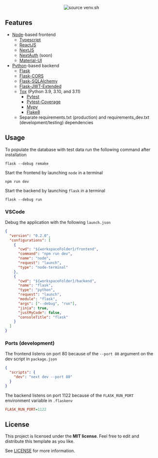 <p align="center">
  <img src="https://i.imgur.com/ZGk0J78.png" title="source venv.sh">
</p>

## Features
* [Node](https://github.com/nodejs/node)-based frontend
  * [Typescript](https://github.com/microsoft/TypeScript)
  * [ReactJS](https://github.com/facebook/react)
  * [NextJS](https://github.com/vercel/next.js)
  * [NextAuth](https://github.com/nextauthjs/next-auth) (soon)
  * [Material-UI](https://github.com/mui/material-ui)
* [Python](https://www.python.org/)-based backend
  * [Flask](https://github.com/pallets/flask)
  * [Flask-CORS](https://github.com/corydolphin/flask-cors)
  * [Flask-SQLAlchemy](https://github.com/pallets-eco/flask-sqlalchemy)
  * [Flask-JWT-Extended](https://github.com/vimalloc/flask-jwt-extended)
  * [Tox](https://github.com/tox-dev/tox) (Python 3.9, 3.10, and 3.11)
    * [Pytest](https://github.com/pytest-dev/pytest)
    * [Pytest-Coverage](https://github.com/pytest-dev/pytest-cov)
    * [Mypy](https://github.com/python/mypy)
    * [Flake8](https://github.com/PyCQA/flake8)
  * Separate requirements.txt (production) and requirements_dev.txt (development/testing) dependencies

## Usage
To populate the database with test data run the following command after installation

```
flask --debug remake
```


Start the frontend by launching `node` in a terminal

```
npm run dev
```

Start the backend by launching `flask` in a terminal

```
flask --debug run
```

### VSCode
Debug the application with the following `launch.json`

```json
{
  "version": "0.2.0",
  "configurations": [
    {
      "cwd": "${workspaceFolder}/frontend",
      "command": "npm run dev",
      "name": "node",
      "request": "launch",
      "type": "node-terminal"
    },
    {
      "cwd": "${workspaceFolder}/backend",
      "name": "flask",
      "type": "python",
      "request": "launch",
      "module": "flask",
      "args": ["--debug", "run"],
      "jinja": true,
      "justMyCode": false,
      "consoleTitle": "flask"
    }
  ]
}
````

### Ports (development)

The frontend listens on port 80 because of the `--port 80` argument on the dev script in `package.json`

```json
{
  "scripts": {
    "dev": "next dev --port 80"
  }
}
```

The backend listens on port 1122 because of the `FLASK_RUN_PORT` environment variable in `.flaskenv`

```ini
FLASK_RUN_PORT=1122
```

## License

This project is licensed under the **MIT license**. Feel free to edit and distribute this template as you like.

See [LICENSE](LICENSE) for more information.
